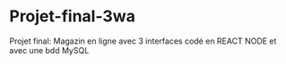 # Projet-final-3wa
Projet final: Magazin en ligne avec 3 interfaces codé en REACT NODE et avec une bdd MySQL
